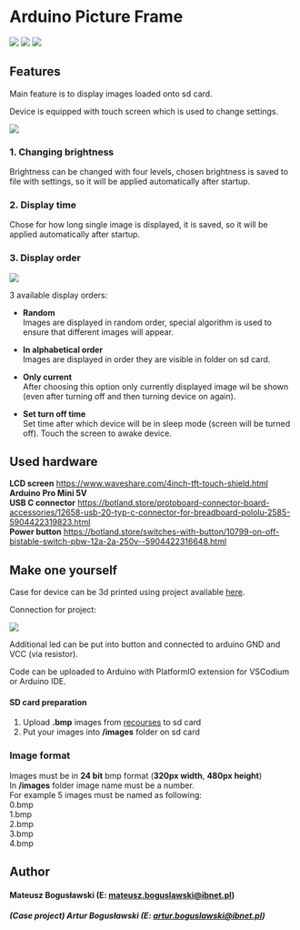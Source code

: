 # Arduino Picture Frame

![](./doc/front.jpeg)
![](./doc/side.jpeg)
![](./doc/back.jpeg)

## Features

Main feature is to display images loaded onto sd card.

Device is equipped with touch screen which is used to change settings.

![](./recources/ui%20images/m.bmp)


### 1. Changing brightness

Brightness can be changed with four levels, chosen brightness is saved to file with settings, so it will be applied automatically after startup.

### 2. Display time

Chose for how long single image is displayed, it is saved, so it will be applied automatically after startup.

### 3. Display order

![](./recources/ui%20images/o.bmp)

3 available display orders:
- **Random** \
Images are displayed in random order, special algorithm is used to ensure that different images will appear.

- **In alphabetical order** \
Images are displayed in order they are visible in folder on sd card.

- **Only current** \
After choosing this option only currently displayed image wil be shown (even after turning off and then turning device on again).

- **Set turn off time** \
Set time after which device will be in sleep mode (screen will be turned off). Touch the screen to awake device.

## Used hardware

**LCD screen** https://www.waveshare.com/4inch-tft-touch-shield.html \
**Arduino Pro Mini 5V** \
**USB C connector** https://botland.store/protoboard-connector-board-accessories/12658-usb-20-typ-c-connector-for-breadboard-pololu-2585-5904422319823.html \
**Power button** https://botland.store/switches-with-button/10799-on-off-bistable-switch-pbw-12a-2a-250v--5904422316648.html

## Make one yourself

Case for device can be 3d printed using project available [here](./recources/case%203D%20print%20files/).

Connection for project:

![](./doc/circuit.jpg)

Additional led can be put into button and connected to arduino GND and VCC (via resistor).

Code can be uploaded to Arduino with PlatformIO extension for VSCodium or Arduino IDE.

#### SD card preparation

1. Upload **.bmp** images from [recourses](./recources/ui%20images/) to sd card
2. Put your images into **/images** folder on sd card

### Image format

Images must be in **24 bit** bmp format (**320px width**, **480px height**) \
In **/images** folder image name must be a number. \
For example 5 images must be named as following: \
0.bmp \
1.bmp \
2.bmp \
3.bmp \
4.bmp

## Author
#### Mateusz Bogusławski (E: mateusz.boguslawski@ibnet.pl)
##### (Case project) Artur Bogusławski (E: artur.boguslawski@ibnet.pl)
